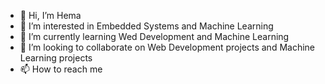 - 👋 Hi, I’m Hema 
- 👀 I’m interested in Embedded Systems and Machine Learning
- 🌱 I’m currently learning Wed Development and Machine Learning
- 💞️ I’m looking to collaborate on Web Development projects and Machine Learning projects
- 📫 How to reach me 

<!---
irrevokable/irrevokable is a ✨ special ✨ repository because its `README.md` (this file) appears on your GitHub profile.
You can click the Preview link to take a look at your changes.
--->
